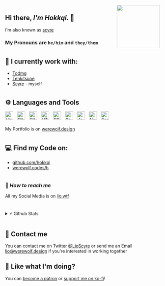 <img align="right" width="140px" src="https://pogge.rs/i/go1.jpg">

## Hi there, _I'm Hokkqi_. 👋

i'm also known as [scyre](https://github.com/scyre)

### My Pronouns are <code>he/him</code> and <code>they/them</code>

#

## 💼 I currently work with:

- [Todmg]
- [Tenkitsune]
- [Scyre] - myself

#

## ⚙ Languages and Tools

<!-- These image URLs are for Private Use, if too many people use them, Github might get Ratelimited -->
<img style="padding-right:10px;" width="26px" align="left" alt="Visual Studio Code" src="https://pogge.rs/i/vvj.png" />
<img style="padding-right:10px;" width="26px" align="left" alt="GitHub" src="https://pogge.rs/i/60g.png" />
<img style="padding-right:10px;" width="26px" align="left" alt="Git" src="https://pogge.rs/i/735.png" />
<img style="padding-right:10px;" width="26px" align="left" alt="HTML5" src="https://pogge.rs/i/1bi.png" />
<img style="padding-right:10px;" width="26px" align="left" alt="CSS3" src="https://pogge.rs/i/6kj.png" />
<img style="padding-right:10px;" width="26px" align="left" alt="Sass" src="https://pogge.rs/i/nab.png" />
<img style="padding-right:10px;" width="26px" align="left" alt="JavaScript" src="https://pogge.rs/i/idc.png" />
<img style="padding-right:10px;" width="26px" align="left" alt="Node.js" src="https://pogge.rs/i/f70.png" />
<img style="padding-right:10px;" width="26px" align="left" alt="Terminal" src="https://pogge.rs/i/aqq.png" />
<br>
<br>

My Portfolio is on [werewolf.design]

#

## 💻 Find my Code on:

- [github.com/hokkqi]
- [werewolf.codes/h]

#

### 🔗 _How to reach me_

All my Social Media is on [lio.wtf]

#

<details>

<summary>⚡ Github Stats</summary>

[![Top Langs](https://github-readme-stats.hokkqido.vercel.app/api/top-langs/?username=hokkqi&layout=compact)]()
[![Stats](https://github-readme-stats.hokkqido.vercel.app/api?username=hokkqi&show_icons=true)]()

</details>

#

## 📩 Contact me

You can contact me on Twitter [@LioScyre] or send me an Email lio@werewolf.design if you're interested in working together

## 💸 Like what I'm doing?

You can [become a patron] or [support me on ko-fi]!

<!-- You can also become a Github Sponsor! -->

[werewolf.codes/h]: https://werewolf.codes/h
[github.com/hokkqi]: https://github.com/hokkqi
[todmg]: https://github.com/todmg
[tenkitsune]: https://tenkitsune.com
[scyre]: https://scy.re
[lio.wtf]: https://lio.wtf
[become a patron]: https://patreon.com/hokkqi
[support me on ko-fi]: https://ko-fi.com/hokkqi
[@LioScyre]: https://twitter.com/LioScyre
[werewolf.design]: https://werewolf.design
